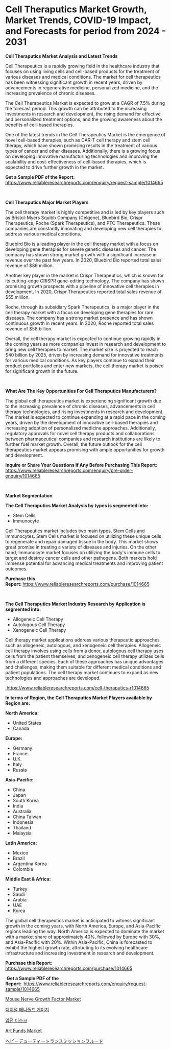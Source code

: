 <p><h1>Cell Theraputics Market Growth, Market Trends, COVID-19 Impact, and Forecasts for period from 2024 - 2031</h1></p><p><strong>Cell Theraputics Market Analysis and Latest Trends</strong></p>
<p><p>Cell Therapeutics is a rapidly growing field in the healthcare industry that focuses on using living cells and cell-based products for the treatment of various diseases and medical conditions. The market for cell therapeutics has been witnessing significant growth in recent years, driven by advancements in regenerative medicine, personalized medicine, and the increasing prevalence of chronic diseases.</p><p>The Cell Therapeutics Market is expected to grow at a CAGR of 7.5% during the forecast period. This growth can be attributed to the increasing investments in research and development, the rising demand for effective and personalized treatment options, and the growing awareness about the benefits of cell-based therapies.</p><p>One of the latest trends in the Cell Therapeutics Market is the emergence of novel cell-based therapies, such as CAR-T cell therapy and stem cell therapy, which have shown promising results in the treatment of various types of cancer and other diseases. Additionally, there is a growing focus on developing innovative manufacturing technologies and improving the scalability and cost-effectiveness of cell-based therapies, which is expected to drive further growth in the market.</p></p>
<p><strong>Get a Sample PDF of the Report:&nbsp;</strong> <a href="https://www.reliableresearchreports.com/enquiry/request-sample/1014665">https://www.reliableresearchreports.com/enquiry/request-sample/1014665</a></p>
<p>&nbsp;</p>
<p><strong>Cell Theraputics Major Market Players</strong></p>
<p><p>The cell therapy market is highly competitive and is led by key players such as Bristol-Myers Squibb Company (Celgene), Bluebird Bio, Crispr Therapeutics, Roche (Spark Therapeutics), and PTC Therapeutics. These companies are constantly innovating and developing new cell therapies to address various medical conditions.</p><p>Bluebird Bio is a leading player in the cell therapy market with a focus on developing gene therapies for severe genetic diseases and cancer. The company has shown strong market growth with a significant increase in revenue over the past few years. In 2020, Bluebird Bio reported total sales revenue of $86 million.</p><p>Another key player in the market is Crispr Therapeutics, which is known for its cutting-edge CRISPR gene-editing technology. The company has shown promising growth prospects with a pipeline of innovative cell therapies in development. In 2020, Crispr Therapeutics reported total sales revenue of $55 million.</p><p>Roche, through its subsidiary Spark Therapeutics, is a major player in the cell therapy market with a focus on developing gene therapies for rare diseases. The company has a strong market presence and has shown continuous growth in recent years. In 2020, Roche reported total sales revenue of $58 billion.</p><p>Overall, the cell therapy market is expected to continue growing rapidly in the coming years as more companies invest in research and development to bring new cell therapies to market. The market size is projected to reach $40 billion by 2025, driven by increasing demand for innovative treatments for various medical conditions. As key players continue to expand their product portfolios and enter new markets, the cell therapy market is poised for significant growth in the future.</p></p>
<p>&nbsp;</p>
<p><strong>What Are The Key Opportunities For Cell Theraputics Manufacturers?</strong></p>
<p><p>The global cell therapeutics market is experiencing significant growth due to the increasing prevalence of chronic diseases, advancements in cell therapy technologies, and rising investments in research and development. The market is expected to continue expanding at a rapid pace in the coming years, driven by the development of innovative cell-based therapies and increasing adoption of personalized medicine approaches. Additionally, regulatory approvals for novel cell therapy products and collaborations between pharmaceutical companies and research institutions are likely to further fuel market growth. Overall, the future outlook for the cell therapeutics market appears promising with ample opportunities for growth and development.</p></p>
<p><strong>Inquire or Share Your Questions If Any Before Purchasing This Report:</strong> <a href="https://www.reliableresearchreports.com/enquiry/pre-order-enquiry/1014665">https://www.reliableresearchreports.com/enquiry/pre-order-enquiry/1014665</a></p>
<p>&nbsp;</p>
<p><strong>Market Segmentation</strong></p>
<p><strong>The Cell Theraputics Market Analysis by types is segmented into:</strong></p>
<p><ul><li>Stem Cells</li><li>Immunocyte</li></ul></p>
<p><p>Cell Therapeutics market includes two main types, Stem Cells and Immunocytes. Stem Cells market is focused on utilizing these unique cells to regenerate and repair damaged tissue in the body. This market shows great promise in treating a variety of diseases and injuries. On the other hand, Immunocyte market focuses on utilizing the body's immune cells to target and destroy cancer cells and other pathogens. Both markets hold immense potential for advancing medical treatments and improving patient outcomes.</p></p>
<p><strong>Purchase this Report:&nbsp;</strong><a href="https://www.reliableresearchreports.com/purchase/1014665">https://www.reliableresearchreports.com/purchase/1014665</a></p>
<p>&nbsp;</p>
<p><strong>The Cell Theraputics Market Industry Research by Application is segmented into:</strong></p>
<p><ul><li>Allogeneic Cell Therapy</li><li>Autologous Cell Therapy</li><li>Xenogeneic Cell Therapy</li></ul></p>
<p><p>Cell therapy market applications address various therapeutic approaches such as allogeneic, autologous, and xenogeneic cell therapies. Allogeneic cell therapy involves using cells from a donor, autologous cell therapy uses cells from the patient themselves, and xenogeneic cell therapy utilizes cells from a different species. Each of these approaches has unique advantages and challenges, making them suitable for different medical conditions and patient populations. The cell therapy market continues to expand as new technologies and approaches are developed.</p></p>
<p><a href="https://www.reliableresearchreports.com/cell-theraputics-r1014665">&nbsp;https://www.reliableresearchreports.com/cell-theraputics-r1014665</a></p>
<p><strong>In terms of Region, the Cell Theraputics Market Players available by Region are:</strong></p>
<p>
    <p> <strong> North America: </strong>
        <ul>
            <li>United States</li>
            <li>Canada</li>
        </ul>
        </p> 
    <p> <strong> Europe: </strong>
        <ul>
            <li>Germany</li>
            <li>France</li>
            <li>U.K.</li>
            <li>Italy</li>
            <li>Russia</li>
        </ul>
        </p> 
    <p> <strong> Asia-Pacific: </strong>
        <ul>
            <li>China</li>
            <li>Japan</li>
            <li>South Korea</li>
            <li>India</li>
            <li>Australia</li>
            <li>China Taiwan</li>
            <li>Indonesia</li>
            <li>Thailand</li>
            <li>Malaysia</li>
        </ul>
        </p> 
    <p> <strong> Latin America: </strong>
        <ul>
            <li>Mexico</li>
            <li>Brazil</li>
            <li>Argentina Korea</li>
            <li>Colombia</li>
        </ul>
        </p> 
    <p> <strong> Middle East & Africa: </strong>
        <ul>
            <li>Turkey</li>
            <li>Saudi</li>
            <li>Arabia</li>
            <li>UAE</li>
            <li>Korea</li>
        </ul>
    </p>
    </p>
<p><p>The global cell therapeutics market is anticipated to witness significant growth in the coming years, with North America, Europe, and Asia-Pacific regions leading the way. North America is expected to dominate the market with a market share of approximately 40%, followed by Europe with 30%, and Asia-Pacific with 20%. Within Asia-Pacific, China is forecasted to exhibit the highest growth rate, attributing to its evolving healthcare infrastructure and increasing investment in research and development.</p></p>
<p><strong>Purchase this Report: </strong><a href="https://www.reliableresearchreports.com/purchase/1014665">https://www.reliableresearchreports.com/purchase/1014665</a></p>
<p>&nbsp;<strong>Get a Sample PDF of the Report:&nbsp;&nbsp;</strong><a href="https://www.reliableresearchreports.com/enquiry/request-sample/1014665">https://www.reliableresearchreports.com/enquiry/request-sample/1014665</a></p>
<p><strong></strong></p>
<p><p><a href="https://www.linkedin.com/pulse/mouse-nerve-growth-factor-market-exploring-share-trends-future-g2vcf">Mouse Nerve Growth Factor Market</a></p><p><a href="https://github.com/TitusBoyer1/Market-Research-Report-List-1/blob/main/484399849392.md">디지털 매니폴드 게이지</a></p><p><a href="https://medium.com/@kennayundt/2024%EB%85%84%EB%B6%80%ED%84%B0-2031%EB%85%84%EA%B9%8C%EC%A7%80%EC%9D%98-%EA%B8%B0%EA%B0%84%EC%97%90-%EB%8C%80%ED%95%9C-%ED%94%BC%EC%97%90%EC%A1%B0%EC%A0%84-%EA%B8%B0%ED%8C%90-%EC%8B%9C%EC%9E%A5-%EB%B6%84%EC%84%9D-%EB%B0%8F-%ED%81%AC%EA%B8%B0-%EC%98%88%EC%B8%A1-f9c6edd8a87c">압전 디스크</a></p><p><a href="https://github.com/brentleyjimmiealvaradoz4l1rea/Market-Research-Report-List-2/blob/main/art-funds-market.md">Art Funds Market</a></p><p><a href="https://github.com/klon646/Market-Research-Report-List-1/blob/main/720988753705.md">ヘビーデューティートランスミッションフルード</a></p></p>